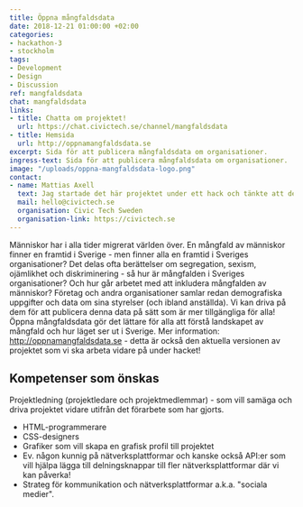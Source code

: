 ```yaml
---
title: Öppna mångfaldsdata
date: 2018-12-21 01:00:00 +02:00
categories:
- hackathon-3
- stockholm
tags:
- Development
- Design
- Discussion
ref: mangfaldsdata
chat: mangfaldsdata
links:
- title: Chatta om projektet!
  url: https://chat.civictech.se/channel/mangfaldsdata
- title: Hemsida
  url: http://oppnamangfaldsdata.se
excerpt: Sida för att publicera mångfaldsdata om organisationer.
ingress-text: Sida för att publicera mångfaldsdata om organisationer.
image: "/uploads/oppna-mangfaldsdata-logo.png"
contact:
- name: Mattias Axell
  text: Jag startade det här projektet under ett hack och tänkte att det kunde få nytt liv under detta hack! Jag har länge varit involverad i öppna data-rörelsen och känt av hur bristen på olika aspekter av mångfald bland engagerade har hämmat utvecklingen. Som jag har förstått det behövs verkligen fler och annorlunda perspektiv i många organisationer som verkligen kan hjälpa dem att bli framgångsrika. Därför tror jag starkt på att detta projekt kan hjälpa organisationer i Sverige att bli medvetna och bättre förstå att nuvarande situation är problematisk och skadlig. Jag tror att världen utvecklas hälsosammare om fler perspektiv inkluderas genom mer jämlikhet och jämställdhet inom organisationer!
  mail: hello@civictech.se
  organisation: Civic Tech Sweden
  organisation-link: https://civictech.se
---
```

Människor har i alla tider migrerat världen över. En mångfald av människor finner en framtid i Sverige - men finner alla en framtid i Sveriges organisationer? Det delas ofta berättelser om segregation, sexism, ojämlikhet och diskriminering - så hur är mångfalden i Sveriges organisationer? Och hur går arbetet med att inkludera mångfalden av människor? Företag och andra organisationer samlar redan demografiska uppgifter och data om sina styrelser (och ibland anställda). Vi kan driva på dem för att publicera denna data på sätt som är mer tillgängliga för alla! Öppna mångfaldsdata gör det lättare för alla att förstå landskapet av mångfald och hur läget ser ut i Sverige. Mer information: http://oppnamangfaldsdata.se - detta är också den aktuella versionen av projektet som vi ska arbeta vidare på under hacket!

## Kompetenser som önskas
Projektledning (projektledare och projektmedlemmar) - som vill samäga och driva projektet vidare utifrån det förarbete som har gjorts.
- HTML-programmerare
- CSS-designers
- Grafiker som vill skapa en grafisk profil till projektet
- Ev. någon kunnig på nätverksplattformar och kanske också API:er som vill hjälpa lägga till delningsknappar till fler nätverksplattformar där vi kan påverka!
- Strateg för kommunikation och nätverksplattformar a.k.a. "sociala medier".
